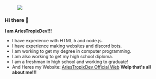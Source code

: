 <figure><img src="https://media.discordapp.net/attachments/801838960506568735/806670746600341554/My_Post.jpg?width=1440&height=360"><figcaption></figcaption></figure>

### Hi there 👋

**I am AriesTropixDev!!!**
- I have experience with HTML 5 and node.js.
- I have experience making websites and discord bots.
- I am working to get my degree in computer programming.
- I am also working to get my high school diploma.
- I am a freshman in high school and working to graduate!
- And Heres my Website: [AriesTropixDev Official Web](https://ariestropixdev.github.io/AriesTropixDev-Official-Web/home.html)
**Welp that's all about me!!!**


